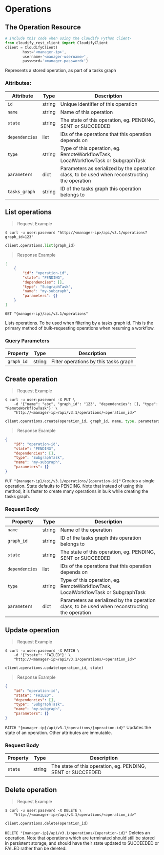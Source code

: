 # Operations

## The Operation Resource

```python
# Include this code when using the Cloudify Python client-
from cloudify_rest_client import CloudifyClient
client = CloudifyClient(
        host='<manager-ip>',
        username='<manager-username>',
        password='<manager-password>')
```

Represents a stored operation, as part of a tasks graph

### Attributes:

Attribute | Type | Description
--------- | ---- | -----------
`id` | string | Unique identifier of this operation
`name` | string | Name of this operation
`state` | string | The state of this operation, eg. PENDING, SENT or SUCCEEDED
`dependencies` | list | IDs of the operations that this operation depends on
`type` | string | Type of this operation, eg. RemoteWorkflowTask, LocalWorkflowTask or SubgraphTask
`parameters` | dict | Parameters as serialized by the operation class, to be used when reconstructing the operation
`tasks_graph` | string | ID of the tasks graph this operation belongs to

## List operations

> Request Example

```shell
$ curl -u user:password "http://<manager-ip>/api/v3.1/operations?graph_id=123"
```

```python
client.operations.list(graph_id)
```

> Response Example

```json
[
    {
        "id": "operation-id",
        "state": "PENDING",
        "dependencies": [],
        "type": "SubgraphTask",
        "name": "my-subgraph",
        "parameters": {}
    }
]
```


`GET "{manager-ip}/api/v3.1/operations"`

Lists operations. To be used when filtering by a tasks graph id. This is the primary method
of bulk-requesting operations when resuming a workflow.

### Query Parameters

Property | Type | Description
-------- | ---- | -----------
`graph_id` | string | Filter operations by this tasks graph


## Create operation

> Request Example

```shell
$ curl -u user:password -X PUT \
    -d '{"name": "abc", "graph_id": "123", "dependencies": [], "type": "RemoteWorkflowTask"}' \
    "http://<manager-ip>/api/v3.1/operations/<operation_id>"
```

```python
client.operations.create(operation_id, graph_id, name, type, parameters, dependencies)
```

> Response Example

```json
{
    "id": "operation-id",
    "state": "PENDING",
    "dependencies": [],
    "type": "SubgraphTask",
    "name": "my-subgraph",
    "parameters": {}
}
```

`PUT "{manager-ip}/api/v3.1/operations/{operation-id}"`
Creates a single operation. State defaults to PENDING. Note that instead of using this method, it is faster to create many operations in bulk while creating the tasks graph.

### Request Body

Property | Type | Description
-------- | ---- | -----------
`name` | string | Name of the operation
`graph_id` | string | ID of the tasks graph this operation belongs to
`state` | string | The state of this operation, eg. PENDING, SENT or SUCCEEDED
`dependencies` | list | IDs of the operations that this operation depends on
`type` | string | Type of this operation, eg. RemoteWorkflowTask, LocalWorkflowTask or SubgraphTask
`parameters` | dict | Parameters as serialized by the operation class, to be used when reconstructing the operation


## Update operation

> Request Example

```shell
$ curl -u user:password -X PATCH \
    -d '{"state": "FAILED"}' \
    "http://<manager-ip>/api/v3.1/operations/<operation_id>"
```

```python
client.operations.update(operation_id, state)
```

> Response Example

```json
{
    "id": "operation-id",
    "state": "FAILED",
    "dependencies": [],
    "type": "SubgraphTask",
    "name": "my-subgraph",
    "parameters": {}
}
```

`PATCH "{manager-ip}/api/v3.1/operations/{operation-id}"`
Updates the state of an operation. Other attributes are immutable.

### Request Body

Property | Type | Description
-------- | ---- | -----------
`state` | string | The state of this operation, eg. PENDING, SENT or SUCCEEDED


## Delete operation

> Request Example

```shell
$ curl -u user:password -X DELETE \
    "http://<manager-ip>/api/v3.1/operations/<operation_id>"
```

```python
client.operations.delete(operation_id)
```


`DELETE "{manager-ip}/api/v3.1/operations/{operation-id}"`
Deletes an operation. Note that operations which are terminated should still be stored in persistent storage, and should have their state updated to SUCCEEDED or FAILED rather than be deleted.
